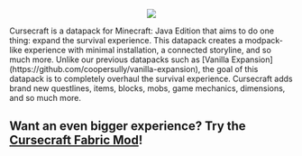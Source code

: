 <p align="center">
  <img src="https://i.imgur.com/6VCpZL4.png">
</p>
Cursecraft is a datapack for Minecraft: Java Edition that aims to do one thing: expand the survival experience. This datapack creates a modpack-like experience with minimal installation, a connected storyline, and so much more. Unlike our previous datapacks such as [Vanilla Expansion](https://github.com/coopersully/vanilla-expansion), the goal of this datapack is to completely overhaul the survival experience. Cursecraft adds brand new questlines, items, blocks, mobs, game mechanics, dimensions, and so much more.

## Want an even bigger experience? Try the [Cursecraft Fabric Mod](https://github.com/coopersully/cursecraft-fabric)!
